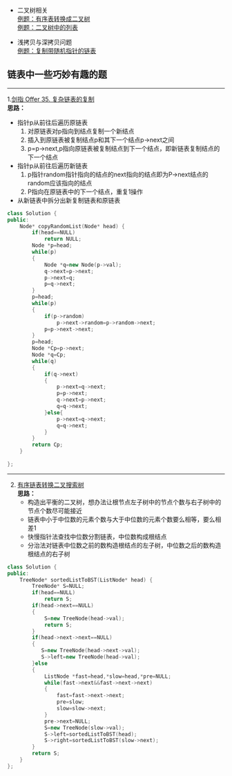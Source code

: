 * 二叉树相关  
[例题：有序表转换成二叉树](https://leetcode-cn.com/problems/convert-sorted-list-to-binary-search-tree/)   
[例题：二叉树中的列表](https://leetcode-cn.com/problems/linked-list-in-binary-tree/) 

* 浅拷贝与深拷贝问题  
[例题：复制带随机指针的链表](https://leetcode-cn.com/problems/copy-list-with-random-pointer/)

## 链表中一些巧妙有趣的题  
*** 
1.[剑指 Offer 35. 复杂链表的复制](https://leetcode-cn.com/problems/fu-za-lian-biao-de-fu-zhi-lcof/)  
**思路：**   
+ 指针p从前往后遍历原链表  
    1. 对原链表对p指向到结点复制一个新结点
    2. 插入到原链表被复制结点p和其下一个结点p->next之间
    3. p=p->next,p指向原链表被复制结点到下一个结点，即新链表复制结点的下一个结点
+ 指针p从前往后遍历新链表  
    1. p指针random指针指向的结点的next指向的结点即为P->next结点的random应该指向的结点
    2. P指向在原链表中的下一个结点，重复1操作  
+ 从新链表中拆分出新复制链表和原链表  
```C++
class Solution {
public:
    Node* copyRandomList(Node* head) {
        if(head==NULL)
            return NULL;
        Node *p=head;
        while(p)
        {
            Node *q=new Node(p->val);
            q->next=p->next;
            p->next=q;
            p=q->next;
        }
        p=head;
        while(p)
        {   
            if(p->random)
                p->next->random=p->random->next;
            p=p->next->next;
        }
        p=head;
        Node *Cp=p->next;
        Node *q=Cp;
        while(q)
        {
            if(q->next)
            {
                p->next=q->next;
                p=p->next;
                q->next=p->next;
                q=q->next;
            }else{
                p->next=q->next;
                q=q->next;
            }  
        }
        return Cp;
    }
    
};
```
*** 
2. [有序链表转换二叉搜索树](https://leetcode-cn.com/problems/convert-sorted-list-to-binary-search-tree/)  
**思路：**
    + 构造出平衡的二叉树，想办法让根节点左子树中的节点个数与右子树中的节点个数尽可能接近
    + 链表中小于中位数的元素个数与大于中位数的元素个数要么相等，要么相差1 
    + 快慢指针法查找中位数分割链表，中位数构成根结点
    + 分治法对链表中位数之前的数构造根结点的左子树，中位数之后的数构造根结点的右子树

```C++
class Solution {
public:
    TreeNode* sortedListToBST(ListNode* head) {
        TreeNode* S=NULL;
        if(head==NULL)
            return S;
        if(head->next==NULL)
        {
            S=new TreeNode(head->val);
            return S;
        }
        if(head->next->next==NULL)
        {
           S=new TreeNode(head->next->val);
           S->left=new TreeNode(head->val);
        }else
        {
            ListNode *fast=head,*slow=head,*pre=NULL;
            while(fast->next&&fast->next->next)
            {
                fast=fast->next->next;
                pre=slow;
                slow=slow->next;
            }
            pre->next=NULL;
            S=new TreeNode(slow->val);
            S->left=sortedListToBST(head);
            S->right=sortedListToBST(slow->next);
        }
        return S;
    }
};
```